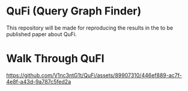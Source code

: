 # QuFi (Query Graph Finder)

This repository will be made for reproducing the results in the to be published paper about QuFi.

# Walk Through QuFI
https://github.com/V1nc3ntG1t/QuFi/assets/89907310/446ef889-ac7f-4e8f-a43d-9a787c5fed2a
